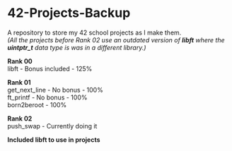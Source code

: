 # 42-Projects-Backup
A repository to store my 42 school projects as I make them.  
*(All the projects before Rank 02 use an outdated version of **libft** where the **uintptr_t** data type is was in a different library.)*

**Rank 00**  
libft - Bonus included - 125%  

**Rank 01**  
get_next_line - No bonus - 100%  
ft_printf - No bonus - 100%  
born2beroot - 100%

**Rank 02**  
push_swap - Currently doing it

**Included libft to use in projects**  
